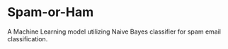 # Spam-or-Ham
A Machine Learning model utilizing Naive Bayes classifier for spam email classification.
